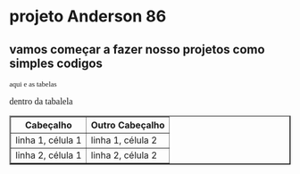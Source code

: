 # projeto Anderson 86
## vamos começar a fazer nosso projetos como simples codigos
<p>
<font size="2" face="Verdana">
aqui e as tabelas 
</font>
</p>
<p>
<font size="3" face="Times">
dentro da tabalela 
</font>
</p>
<table border="2">
<tr>
<th>Cabeçalho</th>
<th>Outro Cabeçalho</th>
</tr>
<tr>
<td>linha 1, célula 1</td>
<td>linha 1, célula 2</td>
</tr>
<tr>
<td>linha 2, célula 1</td>
<td>linha 2, célula 2</td>
</tr>
</table>
